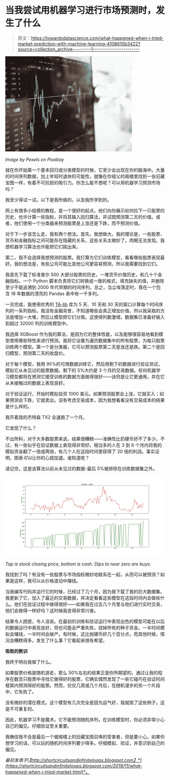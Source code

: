 # 当我尝试用机器学习进行市场预测时，发生了什么

> 原文：<https://towardsdatascience.com/what-happened-when-i-tried-market-prediction-with-machine-learning-4108610b3422?source=collection_archive---------1----------------------->

![](img/cc291793be6494a19e148d24fe73d5a7.png)

*Image by Pexels on Pixabay*

就在你开始第一个基本回归或分类模型的时候，它至少会出现在你的脑海中。大量的时间序列数据，加上年轻时退休的可能性，就像在你祖父的阁楼里找到一张旧藏宝图一样，有着不可抗拒的吸引力。你怎么能不想呢？可以用机器学习预测市场吗？

我至少得试一试。以下是我所做的，以及我所学到的。

网上有很多小规模的教程，是一个很好的起点。他们向你展示如何拉下一只股票的历史，也许计算一些指标，并将其输入回归算法，并试图预测第二天的价值。或者，他们使用一个分类器来预测股票是上涨还是下跌，而不预测价值。

对于下一步该怎么走，我有两个想法。首先，我想做大。我的理论是，一些股票、货币和金融指标之间可能存在隐藏的关系，这些关系太微妙了，肉眼无法发现。我想机器学习算法也许能把它们挑出来。

第二，我不会选择我想预测的股票。我打算为它们训练模型，看看哪些股票表现最好。我的想法是，有些公司可能比其他公司更容易预测，所以我需要找到它们。

我首先下载了标准普尔 500 大部分股票的历史，一堆货币价值历史，和几十个金融指标。一个 Python 脚本负责将它们转换成一致的格式，填充缺失的值，并删除至少不能追溯到 2000 年代早期的时间序列。总之，当尘埃落定时，我在一个包含 18 年数据的漂亮的 Pandas 表中有一千多列。

一旦完成，我使用优秀的 [TA-lib](https://github.com/mrjbq7/ta-lib) 库为 5 天、10 天和 30 天的窗口计算每个时间序列的一系列指标。我没有金融背景，不知道哪些会真正增加价值，所以我采取的方法是增加一大堆，然后让模型把它们分类。这使得列数激增。数据集已准备好输入到超过 32000 列的训练模型中。

我选择 XGBoost 作为我的算法，是因为它的整体性能，以及能够很容易地看到模型使用哪些特性来进行预测。我将它设置为遍历数据集中的所有股票，为每只股票训练两个模型。第一个是分类器，它可以预测股票第二天是涨还是跌。第二个是回归模型，预测第二天的收盘价。

对于每个模型，我用 95%的可用数据训练它，然后用剩下的数据进行验证测试，模拟它从未见过的股票数据。剩下的 5%大约是 3 个月的交易数据。任何机器学习模型都将在预测它接受训练的数据方面做得很好——诀窍是让它更通用，并在它从未接触过的数据上表现良好。

对于验证运行，开始时模拟投资 1000 美元。如果预测股票会上涨，它就买入；如果预测会下跌，它就卖出。没有考虑交易成本，因为我想看看没有交易成本的结果是什么样的。

我开着我的杰特森 TX2 全速跑了一个月。

它发现了什么？

不出所料，对于大多数股票来说，结果很糟糕——准确性比扔硬币好不了多少。不过，有一些似乎在验证数据上表现得非常好。相当多的人在 3 到 6 个月内将我的模拟资金翻了一倍或两倍，有几个人在这段时间里获得了 20 倍的利润。事实证明，图表*可以*让你的心跳加速。谁知道呢？

请记住，这是该算法以前从未见过的数据-最后 5%被排除在训练数据集之外。

![](img/92ef3d64e7e8250bd5c32841ad79d296.png)

*Top is stock closing price, bottom is cash. Dips to near zero are buys.*

我找到了吗？有没有一些股票与市场指标微妙地联系在一起，从而可以被预测？如果是这样，我可以从价格波动中赚钱。

当我编写代码并运行它的时候，已经过了几个月，因为我下载了我的巨大数据集。我更新了它，加入了最近的交易数据，并决定看看这些模型在这段时间内会做些什么。他们在验证过程中做得很好——如果我在过去几个月里与他们进行实时交易，他们会做得一样好吗？这时候我变得非常兴奋。

结果令人困惑，令人沮丧。在最初的训练和验证运行中表现出色的模型可能在以后的数据运行中表现良好，但也可能会严重失败，烧掉所有的种子资金。一半时间模拟会赚钱，一半时间会破产。有时候，这比抛硬币好几个百分点，而其他时候，情况会糟糕得多。发生了什么事？它看起来很有希望。

**吸取的教训**

我终于明白我做了什么。

如果股票价格是随机游走，那么 50%左右的结果正是你所期望的。通过让我的程序在数百只股票中寻找它做得好的股票，它确实偶然发现了一些它碰巧在验证时间框架内预测得好的股票。然而，仅仅几周或几个月后，在随机漫步的另一个片段中，它失败了。

没有微妙的潜在模式。这个模型有几次完全是因为运气好，我就挑了这些例子。这是不可重复的。

因此，机器学习不是魔术。它不能预测随机序列，在训练模型时，你必须非常小心自己的偏见。仔细验证至关重要。

我确信我不会是最后一个被阁楼上的旧藏宝图召唤的受害者，但是要小心。如果你想学习的话，可以玩的随机时间序列要少得多。仔细模拟、验证，并意识到自己的偏见。

*最初发表于*[*【http://shortcircuitsandinfiniteloops.blogspot.com】*](https://shortcircuitsandinfiniteloops.blogspot.com/2019/11/what-happened-when-i-tried-market.html)*。*